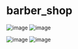 # barber_shop

![image](https://github.com/user-attachments/assets/0b4308f3-e21d-433e-9cae-fb4c2b8c76e5) ![image](https://github.com/user-attachments/assets/9033d387-9a9f-4873-8a20-7a1deeffc8be)


![image](https://github.com/user-attachments/assets/e6067fd5-ceaf-4ecb-9e47-6ecfe42fc58e) ![image](https://github.com/user-attachments/assets/df3b3e2f-475b-4859-9e3b-7e9e0578b807)

